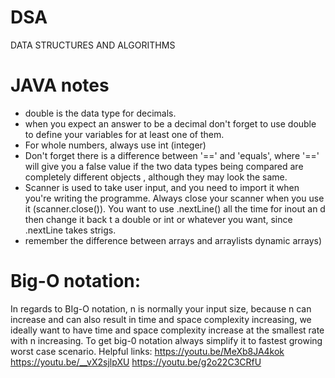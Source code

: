 # DSA
DATA STRUCTURES AND ALGORITHMS

# JAVA notes
- double is the data type for decimals. 
- when you expect an answer to be a decimal don't forget to use double to define your variables for at least one of them. 
- For whole numbers, always use int (integer)
- Don't forget there is a difference between '==' and 'equals', where '==' will give you a false value if the two data types being compared are completely different objects , although they may look the same. 
- Scanner is used to take user input, and you need to import it when you're writing the programme. Always close your scanner when you use it (scanner.close()). You want to use .nextLine() all the time for inout an d then change it back t a double or int or whatever you want, since .nextLine takes strigs.
- remember the difference between arrays and arraylists dynamic arrays)   

# Big-O notation: 
 In regards to BIg-O notation, n is normally your input size, because n can increase and can also result in time and space complexity increasing, we ideally want to have time and space complexity increase at the smallest rate with n increasing. To get big-0 notation always simplify it to fastest growing worst case scenario.
 Helpful links: 
 https://youtu.be/MeXb8JA4kok
https://youtu.be/__vX2sjlpXU
https://youtu.be/g2o22C3CRfU


  

